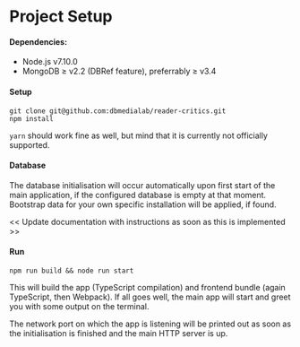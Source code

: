 # Project Setup

#### Dependencies:
* Node.js v7.10.0
* MongoDB ≥ v2.2 (DBRef feature), preferrably ≥ v3.4

#### Setup
```
git clone git@github.com:dbmedialab/reader-critics.git
npm install
```
`yarn` should work fine as well, but mind that it is currently not officially supported.

#### Database
The database initialisation will occur automatically upon first start of the main application,
if the configured database is empty at that moment. Bootstrap data for your own specific
installation will be applied, if found.

<< Update documentation with instructions as soon as this is implemented >>

#### Run
```
npm run build && node run start
```
This will build the app (TypeScript compilation) and frontend bundle (again TypeScript, then
Webpack). If all goes well, the main app will start and greet you with some output on the terminal.

The network port on which the app is listening will be printed out as soon as the initialisation
is finished and the main HTTP server is up.
